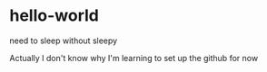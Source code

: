 # hello-world
need to sleep without sleepy

Actually I don't know why I'm learning to set up the github for now
